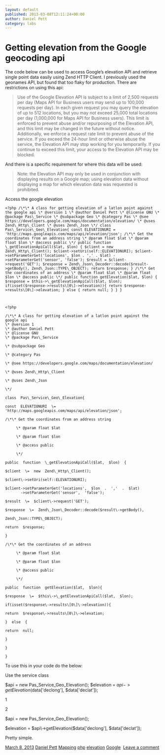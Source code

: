 ```yaml
---
layout: default
published: 2013-03-08T12:11:24+00:00
author: Daniel Pett
category: labs
---
```

Getting elevation from the Google geocoding api
===============================================

The code below can be used to access Google’s elevation API and retrieve single point data easily using Zend HTTP Client. I previously used the geonames API, but found that too flaky for production. There are restrictions on using this api:

> Use of the Google Elevation API is subject to a limit of 2,500 requests per day (Maps API for Business users may send up to 100,000 requests per day). In each given request you may query the elevation of up to 512 locations, but you may not exceed 25,000 total locations per day (1,000,000 for Maps API for Business users). This limit is enforced to prevent abuse and/or repurposing of the Elevation API, and this limit may be changed in the future without notice. Additionally, we enforce a request rate limit to prevent abuse of the service. If you exceed the 24-hour limit or otherwise abuse the service, the Elevation API may stop working for you temporarily. If you continue to exceed this limit, your access to the Elevation API may be blocked.

And there is a specific requirement for where this data will be used:

> Note: the Elevation API may only be used in conjunction with displaying results on a Google map; using elevation data without displaying a map for which elevation data was requested is prohibited.

Access the google elevation

    <?php /\*\* A class for getting elevation of a latlon point against the google api \* @version 1 \* @author Daniel Pett \* @license GNU \* @package Pas\_Service \* @subpackage Geo \* @category Pas \* @see https://developers.google.com/maps/documentation/elevation/ \* @uses Zend\_Http\_Client \* @uses Zend\_Json \*/ class Pas\_Service\_Geo\_Elevation{ const ELEVATIONURI = 'http://maps.googleapis.com/maps/api/elevation/json'; /\*\* Get the coordinates from an address string \* @param float $lat \* @param float $lon \* @access public \*/ public function \_getElevationApiCall($lat, $lon) { $client = new Zend\_Http\_Client(); $client->setUri(self::ELEVATIONURI); $client->setParameterGet('locations', $lon . ',' . $lat) ->setParameterGet('sensor', 'false'); $result = $client->request('GET'); $response = Zend\_Json\_Decoder::decode($result->getBody(), Zend\_Json::TYPE\_OBJECT); return $response; } /\*\* Get the coordinates of an address \* @param float $lat \* @param float $lon \* @access public \*/ public function getElevation($lat, $lon) { $response = $this->\_getElevationApiCall($lat, $lon); if(isset($response->results\[0\]->elevation)){ return $response->results\[0\]->elevation; } else { return null; } } }



    <?php
    
    /\*\* A class for getting elevation of a latlon point against the google api
    \* @version 1
    \* @author Daniel Pett
    \* @license GNU
    \* @package Pas\_Service
    
    \* @subpackage Geo
    
    \* @category Pas
    
    \* @see https://developers.google.com/maps/documentation/elevation/
    
    \* @uses Zend\_Http\_Client
    
    \* @uses Zend\_Json
    
    \*/
    
    class  Pas\_Service\_Geo\_Elevation{
    
    const  ELEVATIONURI  \=  'http://maps.googleapis.com/maps/api/elevation/json';
    
    /\*\* Get the coordinates from an address string
    
         \* @param float $lat
    
         \* @param float $lon
    
         \* @access public
    
         \*/
    
    public  function  \_getElevationApiCall($lat,  $lon)  {
    
    $client  \=  new  Zend\_Http\_Client();
    
    $client\->setUri(self::ELEVATIONURI);
    
    $client->setParameterGet('locations',  $lon  .  ','  .  $lat)
           ->setParameterGet('sensor',  'false');
    
    $result  \=  $client\->request('GET');
    
    $response  \=  Zend\_Json\_Decoder::decode($result\->getBody(),
    
    Zend\_Json::TYPE\_OBJECT);
    
    return  $response;
    
    }
    
    /\*\* Get the coordinates of an address
    
         \* @param float $lat
    
         \* @param float $lon
    
         \* @access public
    
         \*/
    
    public  function  getElevation($lat,  $lon){
    
    $response  \=  $this\->\_getElevationApiCall($lat,  $lon);
    
    if(isset($response\->results\[0\]\->elevation)){
    
    return  $response\->results\[0\]\->elevation;
    
    }  else  {
    
    return  null;
    
    }
    
    }
    
    }

To use this in your code do the below:

Use the service class



$api = new Pas\_Service\_Geo\_Elevation(); $elevation = $api->getElevation($data\['declong'\], $data\['declat'\]);

1

2

$api  \=  new  Pas\_Service\_Geo\_Elevation();

$elevation  \=  $api\->getElevation($data\['declong'\],  $data\['declat'\]);

Pretty simple.

[March 8, 2013](http://finds.org.uk/blogs/labs/2013/03/08/getting-elevation-from-the-google-geocoding-api/ "12:11 pm") [Daniel Pett](http://finds.org.uk/blogs/labs/author/admin/ "View all posts by Daniel Pett") [Mapping](http://finds.org.uk/blogs/labs/category/mapping/) [php](http://finds.org.uk/blogs/labs/category/php-2/)  [elevation](http://finds.org.uk/blogs/labs/tag/elevation/) [Google](http://finds.org.uk/blogs/labs/tag/google/)   [Leave a comment](http://finds.org.uk/blogs/labs/2013/03/08/getting-elevation-from-the-google-geocoding-api/#respond "Comment on Getting elevation from the Google geocoding api")